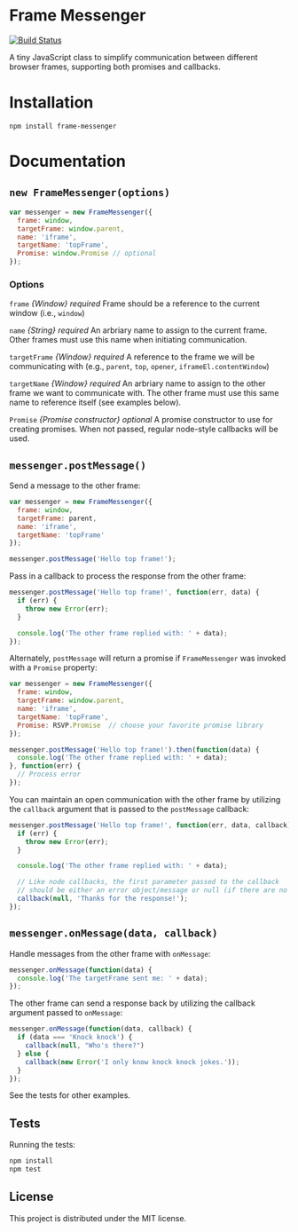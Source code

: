 # Frame Messenger


[![Build Status](https://api.travis-ci.org/jakedetels/frame-messenger.svg?branch=master)](https://api.travis-ci.org/jakedetels/frame-messenger.svg)

A tiny JavaScript class to simplify communication between different browser frames, supporting both promises and callbacks.

# Installation

`npm install frame-messenger`

# Documentation

## `new FrameMessenger(options)`

```js
var messenger = new FrameMessenger({
  frame: window,
  targetFrame: window.parent,
  name: 'iframe',
  targetName: 'topFrame',
  Promise: window.Promise // optional
});
```

### Options

`frame` *{Window} required* 
Frame should be a reference to the current window (i.e., `window`)

`name` *{String} required* 
An arbriary name to assign to the current frame. Other frames must use this name when initiating communication.

`targetFrame` *{Window} required* 
A reference to the frame we will be communicating with (e.g., `parent`, `top`, `opener`, `iframeEl.contentWindow`)

`targetName` *{Window} required* 
An arbriary name to assign to the other frame we want to communicate with.  The other frame must use this same name to reference itself (see examples below).

`Promise` *{Promise constructor} optional* 
A promise constructor to use for creating promises.  When not passed, regular node-style callbacks will be used.

## `messenger.postMessage()`
Send a message to the other frame:

```js
var messenger = new FrameMessenger({
  frame: window,
  targetFrame: parent,
  name: 'iframe',
  targetName: 'topFrame'
});

messenger.postMessage('Hello top frame!');
```

Pass in a callback to process the response from the other frame:
```js
messenger.postMessage('Hello top frame!', function(err, data) {
  if (err) {
    throw new Error(err);
  }

  console.log('The other frame replied with: ' + data);
});
```

Alternately, `postMessage` will return a promise if `FrameMessenger` was invoked with a `Promise` property:

```js
var messenger = new FrameMessenger({
  frame: window,
  targetFrame: window.parent,
  name: 'iframe',
  targetName: 'topFrame',
  Promise: RSVP.Promise  // choose your favorite promise library
});

messenger.postMessage('Hello top frame!').then(function(data) {
  console.log('The other frame replied with: ' + data);
}, function(err) {
  // Process error
});

```

You can maintain an open communication with the other frame by utilizing the `callback` argument that is passed to the `postMessage` callback:

```js
messenger.postMessage('Hello top frame!', function(err, data, callback) {
  if (err) {
    throw new Error(err);
  }

  console.log('The other frame replied with: ' + data);

  // Like node callbacks, the first parameter passed to the callback
  // should be either an error object/message or null (if there are no errors)
  callback(null, 'Thanks for the response!');
});
```


## `messenger.onMessage(data, callback)`
Handle messages from the other frame with `onMessage`:

```js
messenger.onMessage(function(data) {
  console.log('The targetFrame sent me: ' + data);
});
```

The other frame can send a response back by utilizing the callback argument passed to `onMessage`:
```js
messenger.onMessage(function(data, callback) {
  if (data === 'Knock knock') {
    callback(null, "Who's there?")
  } else {
    callback(new Error('I only know knock knock jokes.'));
  }
});
```

See the tests for other examples.

## Tests

Running the tests:

```js
npm install
npm test
```

## License

This project is distributed under the MIT license.